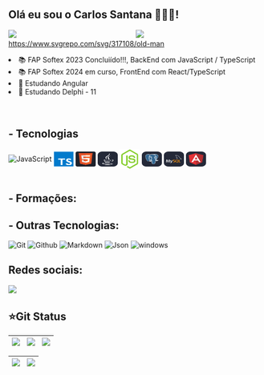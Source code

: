 ## Olá eu sou o Carlos Santana 🧑🏻‍💻! 
![](https://komarev.com/ghpvc/?username=carloslsantana87&style=for-the-badge&abbreviated=true&color=yellow)
<img align="right" src="file:///C:/Users/HP/Downloads/old-man-svgrepo-com.svg" width="250"/>
https://www.svgrepo.com/svg/317108/old-man
<br>
<li> 📚 FAP Softex 2023 Concluiído!!!, BackEnd com JavaScript / TypeScript</li>
<li> 📚 FAP Softex 2024 em curso, FrontEnd com React/TypeScript </li>
<li> 🌱 Estudando Angular</li>
<li> 🌱 Estudando Delphi - 11</li>
<br>
<br>


## - Tecnologias

<div style="text-align: left;">
    <img style="vertical-align: middle;" height="30" width="40" alt="JavaScript" src="https://cdn.jsdelivr.net/gh/devicons/devicon/icons/javascript/javascript-original.svg">
    <img style="vertical-align: middle;" height="30" width="40" alt="TypeScript" src="https://raw.githubusercontent.com/devicons/devicon/master/icons/typescript/typescript-plain.svg">
    <img style="vertical-align: middle;" height="30" width="40" alt="TypeScript" src="https://raw.githubusercontent.com/gui-bus/TechIcons/main/Dark/HTML.svg">
    <img style="vertical-align: middle;" height="30" width="40" alt="Java" src="https://raw.githubusercontent.com/tandpfun/skill-icons/main/icons/Java-Dark.svg">
    <img style="vertical-align: middle;" height="40" width="40" alt="Node.js" src="https://raw.githubusercontent.com/alexklenio/alexklenio/61a8caa505016216a5698dfefe42a20ea5285efd/NODE.svg">
    <img style="vertical-align: middle;" height="30" width="40" alt="PostgreSQL" src="https://raw.githubusercontent.com/tandpfun/skill-icons/main/icons/PostgreSQL-Dark.svg">
    <img style="vertical-align: middle;" height="30" width="40" alt="MySQL" src="https://raw.githubusercontent.com/tandpfun/skill-icons/main/icons/MySQL-Dark.svg"> 
    <img style="vertical-align: middle;" height="30" width="40" alt="Angular" src="https://raw.githubusercontent.com/tandpfun/skill-icons/main/icons/Angular-Dark.svg">
</div>
<br>




## - Formações:

## - Outras Tecnologias:
![Git](https://img.shields.io/badge/git%20-%23F05033.svg?&style=for-the-badge&logo=git&logoColor=white) 
![Github](https://img.shields.io/badge/github%20-%23121011.svg?&style=for-the-badge&logo=github&logoColor=white) 
![Markdown](https://img.shields.io/badge/Markdown-000000?style=for-the-badge&logo=markdown&logoColor=white) ![Json](https://img.shields.io/badge/json-5E5C5C?style=for-the-badge&logo=json&logoColor=white)
![windows](https://img.shields.io/badge/Windows-0078D6?style=for-the-badge&logo=windows&logoColor=white)

 ## Redes sociais:
<div align="left"> 
  <a href="https://br.linkedin.com/in/carlos-santana-8163621a0" target="_blank"><img src="https://img.shields.io/badge/-LinkedIn-%230077B5?style=for-the-badge&logo=linkedin&logoColor=white"></a>
</div>


## ⭐Git Status
| ![](http://github-profile-summary-cards.vercel.app/api/cards/stats?username=carloslsantana87&theme=blueberry) | ![](http://github-profile-summary-cards.vercel.app/api/cards/repos-per-language?username=carloslsantana87&theme=blueberry) | ![](http://github-profile-summary-cards.vercel.app/api/cards/most-commit-language?username=carloslsantana87&theme=blueberry) |
| :-: | :-: | :-: |

|![](http://github-profile-summary-cards.vercel.app/api/cards/productive-time?username=carloslsantana87&theme=blueberry&utcOffset=8) |![](http://github-profile-summary-cards.vercel.app/api/cards/profile-details?username=carloslsantana87&theme=blueberry)| 
| :-: | :-: |
